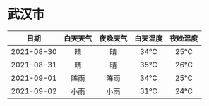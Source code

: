 # 武汉市
|日期|白天天气|夜晚天气|白天温度|夜晚温度|
|:--:|:--:|:--:|:--:|:--:|
|2021-08-30|晴|晴|34℃|25℃|
|2021-08-31|晴|晴|35℃|26℃|
|2021-09-01|阵雨|阵雨|34℃|25℃|
|2021-09-02|小雨|小雨|31℃|24℃|
